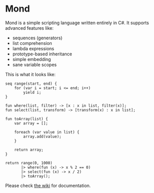  Mond
==========

Mond is a simple scripting language written entirely in C#. It supports advanced features like:
* sequences (generators)
* list comprehension
* lambda expressions
* prototype-based inheritance
* simple embedding
* sane variable scopes

This is what it looks like:
```
seq range(start, end) {
    for (var i = start; i <= end; i++)
        yield i;
}

fun where(list, filter) -> [x : x in list, filter(x)];
fun select(list, transform) -> [transform(x) : x in list];

fun toArray(list) {
    var array = [];

    foreach (var value in list) {
        array.add(value);
    }

    return array;
}

return range(0, 1000)
       |> where(fun (x) -> x % 2 == 0)
       |> select(fun (x) -> x / 2)
       |> toArray();
```

Please check [the wiki](https://github.com/Rohansi/Mond/wiki) for documentation.
